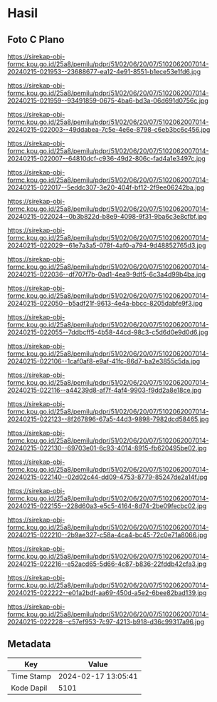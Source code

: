 # Hasil

## Foto C Plano

https://sirekap-obj-formc.kpu.go.id/25a8/pemilu/pdpr/51/02/06/20/07/5102062007014-20240215-021953--23688677-ea12-4e91-8551-b1ece53e1fd6.jpg

https://sirekap-obj-formc.kpu.go.id/25a8/pemilu/pdpr/51/02/06/20/07/5102062007014-20240215-021959--93491859-0675-4ba6-bd3a-06d691d0756c.jpg

https://sirekap-obj-formc.kpu.go.id/25a8/pemilu/pdpr/51/02/06/20/07/5102062007014-20240215-022003--49ddabea-7c5e-4e6e-8798-c6eb3bc6c456.jpg

https://sirekap-obj-formc.kpu.go.id/25a8/pemilu/pdpr/51/02/06/20/07/5102062007014-20240215-022007--64810dcf-c936-49d2-806c-fad4a1e3497c.jpg

https://sirekap-obj-formc.kpu.go.id/25a8/pemilu/pdpr/51/02/06/20/07/5102062007014-20240215-022017--5eddc307-3e20-404f-bf12-2f9ee06242ba.jpg

https://sirekap-obj-formc.kpu.go.id/25a8/pemilu/pdpr/51/02/06/20/07/5102062007014-20240215-022024--0b3b822d-b8e9-4098-9f31-9ba6c3e8cfbf.jpg

https://sirekap-obj-formc.kpu.go.id/25a8/pemilu/pdpr/51/02/06/20/07/5102062007014-20240215-022029--61e7a3a5-078f-4af0-a794-9d48852765d3.jpg

https://sirekap-obj-formc.kpu.go.id/25a8/pemilu/pdpr/51/02/06/20/07/5102062007014-20240215-022036--df707f7b-0ad1-4ea9-9df5-6c3a4d99b4ba.jpg

https://sirekap-obj-formc.kpu.go.id/25a8/pemilu/pdpr/51/02/06/20/07/5102062007014-20240215-022050--b5adf21f-9613-4e4a-bbcc-8205dabfe9f3.jpg

https://sirekap-obj-formc.kpu.go.id/25a8/pemilu/pdpr/51/02/06/20/07/5102062007014-20240215-022055--7ddbcff5-4b58-44cd-98c3-c5d6d0e9d0d6.jpg

https://sirekap-obj-formc.kpu.go.id/25a8/pemilu/pdpr/51/02/06/20/07/5102062007014-20240215-022106--1caf0af8-e9af-41fc-86d7-ba2e3855c5da.jpg

https://sirekap-obj-formc.kpu.go.id/25a8/pemilu/pdpr/51/02/06/20/07/5102062007014-20240215-022116--a44239d8-af7f-4af4-9903-f9dd2a8e18ce.jpg

https://sirekap-obj-formc.kpu.go.id/25a8/pemilu/pdpr/51/02/06/20/07/5102062007014-20240215-022123--8f267896-67a5-44d3-9898-7982dcd58465.jpg

https://sirekap-obj-formc.kpu.go.id/25a8/pemilu/pdpr/51/02/06/20/07/5102062007014-20240215-022130--69703e01-6c93-4014-8915-fb620495be02.jpg

https://sirekap-obj-formc.kpu.go.id/25a8/pemilu/pdpr/51/02/06/20/07/5102062007014-20240215-022140--02d02c44-dd09-4753-8779-85247de2a14f.jpg

https://sirekap-obj-formc.kpu.go.id/25a8/pemilu/pdpr/51/02/06/20/07/5102062007014-20240215-022155--228d60a3-e5c5-4164-8d74-2be09fecbc02.jpg

https://sirekap-obj-formc.kpu.go.id/25a8/pemilu/pdpr/51/02/06/20/07/5102062007014-20240215-022210--2b9ae327-c58a-4ca4-bc45-72c0e71a8066.jpg

https://sirekap-obj-formc.kpu.go.id/25a8/pemilu/pdpr/51/02/06/20/07/5102062007014-20240215-022216--e52acd65-5d66-4c87-b836-22fddb42cfa3.jpg

https://sirekap-obj-formc.kpu.go.id/25a8/pemilu/pdpr/51/02/06/20/07/5102062007014-20240215-022222--e01a2bdf-aa69-450d-a5e2-6bee82bad139.jpg

https://sirekap-obj-formc.kpu.go.id/25a8/pemilu/pdpr/51/02/06/20/07/5102062007014-20240215-022228--c57ef953-7c97-4213-b918-d36c99317a96.jpg


## Metadata

| Key        | Value               |
| ---------- | ------------------- |
| Time Stamp | 2024-02-17 13:05:41 |
| Kode Dapil | 5101                |



